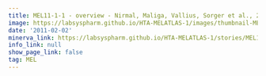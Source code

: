 ```yaml
---
title: MEL11-1-1 - overview - Nirmal, Maliga, Vallius, Sorger et al., 2021
image: https://labsyspharm.github.io/HTA-MELATLAS-1/images/thumbnail-MEL11-1-1-overview.jpg
date: '2011-02-02'
minerva_link: https://labsyspharm.github.io/HTA-MELATLAS-1/stories/MEL11-1-1-overview.html
info_link: null
show_page_link: false
tag: MEL
---
```

